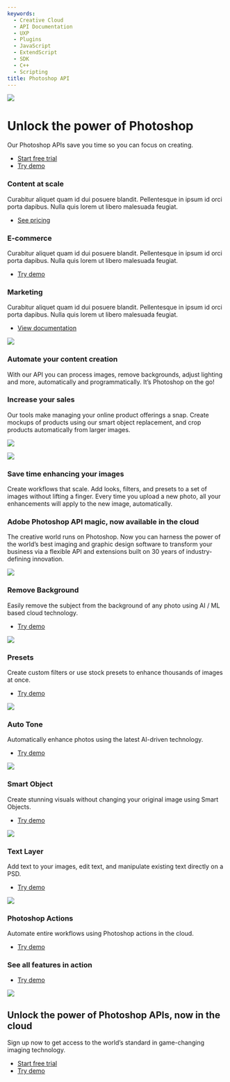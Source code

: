 ```yaml
---
keywords:
  - Creative Cloud
  - API Documentation
  - UXP
  - Plugins
  - JavaScript
  - ExtendScript
  - SDK
  - C++
  - Scripting
title: Photoshop API
---
```


<Hero slots="image, heading, text, buttons" variant="fullwidth" background="rgb(12, 50, 63)" className="hero" />

![](images/Adobe_io_illustration_banner_3x.png)

# Unlock the power of Photoshop

Our Photoshop APIs save you time so you can focus on creating.

* [Start free trial](signup.md?ref=signup)
* [Try demo](demo.md)

<TextBlock slots="heading, text, buttons" width="33%" theme="lightest" isCentered className="decision" />

### Content at scale

Curabitur aliquet quam id dui posuere blandit. Pellentesque in ipsum id orci porta dapibus. Nulla quis lorem ut libero malesuada feugiat.

* [See pricing](pricing.md)



<TextBlock slots="heading, text, buttons" width="33%" theme="lightest" isCentered className="creative" />

### E-commerce

Curabitur aliquet quam id dui posuere blandit. Pellentesque in ipsum id orci porta dapibus. Nulla quis lorem ut libero malesuada feugiat.

* [Try demo](demo.md)



<TextBlock slots="heading, text, buttons" width="33%" theme="lightest" isCentered className="developer"/>

### Marketing

Curabitur aliquet quam id dui posuere blandit. Pellentesque in ipsum id orci porta dapibus. Nulla quis lorem ut libero malesuada feugiat.

* [View documentation](https://www.adobe.com/go/photoshop-api-docs-home)


<TextBlock slots="image, heading, text" theme="lightest" />

![](images/AutomateContentCreation.png)

### Automate your content creation

With our API you can process images, remove backgrounds, adjust lighting and more, automatically and programmatically. It’s Photoshop on the go!


<TextBlock slots="heading, text, image" theme="lightest" />

### Increase your sales

Our tools make managing your online product offerings a snap. Create mockups of products using our smart object replacement, and crop products automatically from larger images.

![](images/IncreaseSales.png)


<TextBlock slots="image, heading, text" theme="lightest" />

![](images/SaveTimeEnhancing.png)

### Save time enhancing your images

Create workflows that scale. Add looks, filters, and presets to a set of images without lifting a finger. Every time you upload a new photo, all your enhancements will apply to the new image, automatically.


<TitleBlock slots="heading, text" theme="light" />

### Adobe Photoshop API magic, now available in the cloud

The creative world runs on Photoshop. Now you can harness the power of the world’s best imaging and graphic design software to transform your business via a flexible API and extensions built on 30 years of industry-defining innovation.




<TextBlock slots="image, heading, text, buttons" width="33%" theme="light" isCentered
className="remove-background"/>

![](images/image-cutout.png)

### Remove Background

Easily remove the subject from the background of any photo using AI / ML based cloud technology.

* [Try demo](demo.md?ref=imagecutout)



<TextBlock slots="image, heading, text, buttons" width="33%" theme="light" isCentered
className="presets" />

![](images/presets.png)

### Presets

Create custom filters or use stock presets to enhance thousands of images at once.

* [Try demo](demo.md?ref=preset)



<TextBlock slots="image, heading, text, buttons" width="33%" theme="light" isCentered className="auto-tone" />

![](images/auto-tone.png)

### Auto Tone

Automatically enhance photos using the latest AI-driven technology.

* [Try demo](demo.md?ref=autotone)



<TextBlock slots="image, heading, text, buttons" width="33%" theme="light" isCentered
className="smart-object" />

![](images/smart-object.png)

### Smart Object

Create stunning visuals without changing your original image using Smart Objects.

* [Try demo](demo.md?ref=smartobject)




<TextBlock slots="image, heading, text, buttons" width="33%" theme="light" isCentered className="text-layer" />

![](images/text-layer.png)

### Text Layer

Add text to your images, edit text, and manipulate existing text directly on a PSD.

* [Try demo](demo.md?ref=textlayer)



<TextBlock slots="image, heading, text, buttons" width="33%" theme="light" isCentered
className="photoshop-actions"/>

![](images/ps-actions.png)

### Photoshop Actions

Automate entire workflows using Photoshop actions in the cloud.

* [Try demo](demo.md?ref=psactions)



<TextBlock slots="heading, buttons" theme="light" isCentered
className="demo"/>

### See all features in action

* [Try demo](demo.md?ref=home)




<SummaryBlock slots="image, heading, text, buttons" background="rgb(12, 50, 63)" className="summary"/>

![](images/Adobe_io_illustration_banner_3x.png)

## Unlock the power of Photoshop APIs, now in the cloud

Sign up now to get access to the world’s standard in game-changing imaging technology.

* [Start free trial](signup.md?ref=signup)
* [Try demo](demo.md)
